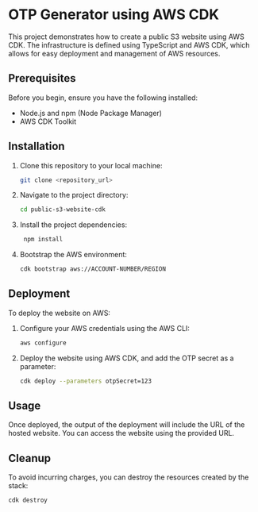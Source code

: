 # OTP Generator using AWS CDK

This project demonstrates how to create a public S3 website using AWS CDK. The infrastructure is defined using TypeScript and AWS CDK, which allows for easy deployment and management of AWS resources.

## Prerequisites

Before you begin, ensure you have the following installed:

- Node.js and npm (Node Package Manager)
- AWS CDK Toolkit

## Installation

1. Clone this repository to your local machine:

   ```bash
   git clone <repository_url>
   ```
2. Navigate to the project directory:

   ```bash
   cd public-s3-website-cdk
   ```

3. Install the project dependencies:

   ```bash
    npm install
    ```

4. Bootstrap the AWS environment:
   ```bash
   cdk bootstrap aws://ACCOUNT-NUMBER/REGION
   ```

## Deployment
To deploy the website on AWS:

1. Configure your AWS credentials using the AWS CLI:

   ```bash
   aws configure
    ```

2. Deploy the website using AWS CDK, and add the OTP secret as a parameter:

   ```bash
   cdk deploy --parameters otpSecret=123
   ```

## Usage
Once deployed, the output of the deployment will include the URL of the hosted website. You can access the website using the provided URL.

## Cleanup
To avoid incurring charges, you can destroy the resources created by the stack:

```bash
cdk destroy
```

